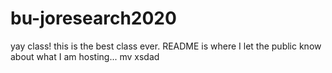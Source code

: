 # bu-joresearch2020
yay class! 
this is the best class ever.
README is where I let the public know about what I am hosting... mv
xsdad
